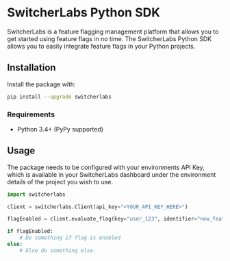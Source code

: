# SwitcherLabs Python SDK

SwitcherLabs is a feature flagging management platform that allows you to get started using feature flags in no time. The SwitcherLabs Python SDK allows you to easily integrate feature flags in your Python projects.

## Installation

Install the package with:

```sh
pip install --upgrade switcherlabs
```

### Requirements

- Python 3.4+ (PyPy supported)

## Usage

The package needs to be configured with your environments API Key, which is available in your SwitcherLabs dashboard under the environment details of the project you wish to use.

```python
import switcherlabs

client = switcherlabs.Client(api_key="<YOUR_API_KEY_HERE>")

flagEnabled = client.evaluate_flag(key="user_123", identifier="new_feature_flag")

if flagEnabled:
    # Do something if flag is enabled
else:
    # Else do something else.
```
